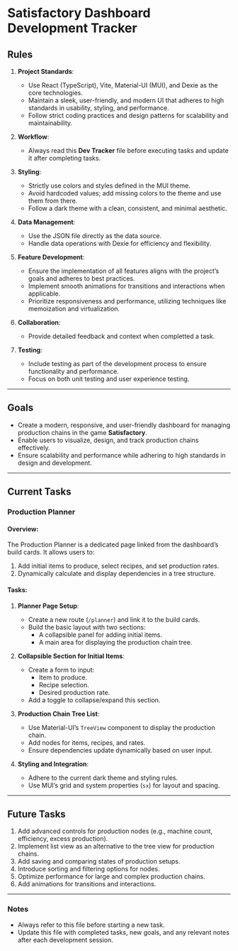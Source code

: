# **Satisfactory Dashboard Development Tracker**

## **Rules**

1. **Project Standards**:
   - Use React (TypeScript), Vite, Material-UI (MUI), and Dexie as the core technologies.
   - Maintain a sleek, user-friendly, and modern UI that adheres to high standards in usability, styling, and performance.
   - Follow strict coding practices and design patterns for scalability and maintainability.

2. **Workflow**:
   - Always read this **Dev Tracker** file before executing tasks and update it after completing tasks.

3. **Styling**:
   - Strictly use colors and styles defined in the MUI theme.
   - Avoid hardcoded values; add missing colors to the theme and use them from there.
   - Follow a dark theme with a clean, consistent, and minimal aesthetic.

4. **Data Management**:
   - Use the JSON file directly as the data source.
   - Handle data operations with Dexie for efficiency and flexibility.

5. **Feature Development**:
   - Ensure the implementation of all features aligns with the project’s goals and adheres to best practices.
   - Implement smooth animations for transitions and interactions when applicable.
   - Prioritize responsiveness and performance, utilizing techniques like memoization and virtualization.

6. **Collaboration**:
   - Provide detailed feedback and context when completted a task.

7. **Testing**:
   - Include testing as part of the development process to ensure functionality and performance.
   - Focus on both unit testing and user experience testing.

---

## **Goals**
- Create a modern, responsive, and user-friendly dashboard for managing production chains in the game **Satisfactory**.
- Enable users to visualize, design, and track production chains effectively.
- Ensure scalability and performance while adhering to high standards in design and development.

---

## **Current Tasks**

### **Production Planner**
#### Overview:
The Production Planner is a dedicated page linked from the dashboard’s build cards. It allows users to:
1. Add initial items to produce, select recipes, and set production rates.
2. Dynamically calculate and display dependencies in a tree structure.

#### Tasks:
1. **Planner Page Setup**:
   - Create a new route (`/planner`) and link it to the build cards.
   - Build the basic layout with two sections:
     - A collapsible panel for adding initial items.
     - A main area for displaying the production chain tree.

2. **Collapsible Section for Initial Items**:
   - Create a form to input:
     - Item to produce.
     - Recipe selection.
     - Desired production rate.
   - Add a toggle to collapse/expand this section.

3. **Production Chain Tree List**:
   - Use Material-UI’s `TreeView` component to display the production chain.
   - Add nodes for items, recipes, and rates.
   - Ensure dependencies update dynamically based on user input.

4. **Styling and Integration**:
   - Adhere to the current dark theme and styling rules.
   - Use MUI’s grid and system properties (`sx`) for layout and spacing.

---

## **Future Tasks**
1. Add advanced controls for production nodes (e.g., machine count, efficiency, excess production).
2. Implement list view as an alternative to the tree view for production chains.
3. Add saving and comparing states of production setups.
4. Introduce sorting and filtering options for nodes.
5. Optimize performance for large and complex production chains.
6. Add animations for transitions and interactions.

---

### **Notes**
- Always refer to this file before starting a new task.
- Update this file with completed tasks, new goals, and any relevant notes after each development session.
